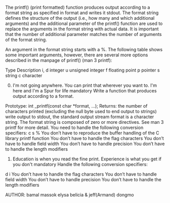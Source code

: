 The printf() (print formatted) function produces output according to a format string as specified in format and writes it stdout. The format string defines the structure of the output (i.e., how many and which additional arguments) and the additional parameter of the printf() function are used to replace the arguments in the format string with actual data. It is important that the number of additional parameter matches the number of arguments of the format string.

An argument in the format string starts with a %. The following table shows some important arguments, however, there are several more options described in the manpage of printf() (man 3 printf):

Type	Description
i, d	integer
u	unsigned integer
f	floating point
p	pointer
s	string
c	character

0. I'm not going anywhere. You can print that wherever you want to. I'm here and I'm a Spur for life
mandatory
Write a function that produces output according to a format.

Prototype: int _printf(const char *format, ...);
Returns: the number of characters printed (excluding the null byte used to end output to strings)
write output to stdout, the standard output stream
format is a character string. The format string is composed of zero or more directives. See man 3 printf for more detail. You need to handle the following conversion specifiers:
c
s
%
You don’t have to reproduce the buffer handling of the C library printf function
You don’t have to handle the flag characters
You don’t have to handle field width
You don’t have to handle precision
You don’t have to handle the length modifiers

 1. Education is when you read the fine print. Experience is what you get if you don't
mandatory
Handle the following conversion specifiers:

d
i
You don’t have to handle the flag characters
You don’t have to handle field width
You don’t have to handle precision
You don’t have to handle the length modifiers

AUTHOR: bamal massok elysa belicia & jeff(Armand) dongmo
